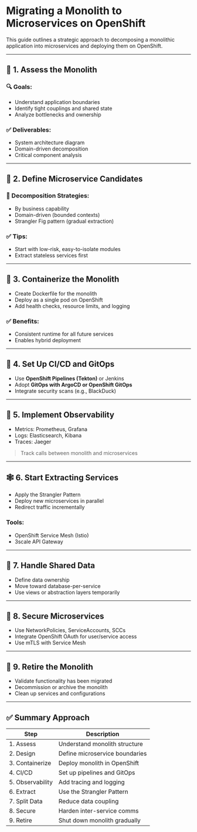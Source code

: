 
# Migrating a Monolith to Microservices on OpenShift

This guide outlines a strategic approach to decomposing a monolithic application into microservices and deploying them on OpenShift.

---

## 🧭 1. Assess the Monolith

### 🔍 Goals:
- Understand application boundaries
- Identify tight couplings and shared state
- Analyze bottlenecks and ownership

### ✅ Deliverables:
- System architecture diagram
- Domain-driven decomposition
- Critical component analysis

---

## 🧱 2. Define Microservice Candidates

### 🍰 Decomposition Strategies:
- By business capability
- Domain-driven (bounded contexts)
- Strangler Fig pattern (gradual extraction)

### ✅ Tips:
- Start with low-risk, easy-to-isolate modules
- Extract stateless services first

---

## 🧪 3. Containerize the Monolith

- Create Dockerfile for the monolith
- Deploy as a single pod on OpenShift
- Add health checks, resource limits, and logging

### ✅ Benefits:
- Consistent runtime for all future services
- Enables hybrid deployment

---

## 🚀 4. Set Up CI/CD and GitOps

- Use **OpenShift Pipelines (Tekton)** or Jenkins
- Adopt **GitOps with ArgoCD or OpenShift GitOps**
- Integrate security scans (e.g., BlackDuck)

---

## 🔁 5. Implement Observability

- Metrics: Prometheus, Grafana
- Logs: Elasticsearch, Kibana
- Traces: Jaeger

> Track calls between monolith and microservices

---

## 🕸️ 6. Start Extracting Services

- Apply the Strangler Pattern
- Deploy new microservices in parallel
- Redirect traffic incrementally

### Tools:
- OpenShift Service Mesh (Istio)
- 3scale API Gateway

---

## 🔐 7. Handle Shared Data

- Define data ownership
- Move toward database-per-service
- Use views or abstraction layers temporarily

---

## 🔐 8. Secure Microservices

- Use NetworkPolicies, ServiceAccounts, SCCs
- Integrate OpenShift OAuth for user/service access
- Use mTLS with Service Mesh

---

## 🧹 9. Retire the Monolith

- Validate functionality has been migrated
- Decommission or archive the monolith
- Clean up services and configurations

---

## ✅ Summary Approach

| Step | Description |
|------|-------------|
| 1. Assess | Understand monolith structure |
| 2. Design | Define microservice boundaries |
| 3. Containerize | Deploy monolith in OpenShift |
| 4. CI/CD | Set up pipelines and GitOps |
| 5. Observability | Add tracing and logging |
| 6. Extract | Use the Strangler Pattern |
| 7. Split Data | Reduce data coupling |
| 8. Secure | Harden inter-service comms |
| 9. Retire | Shut down monolith gradually |
